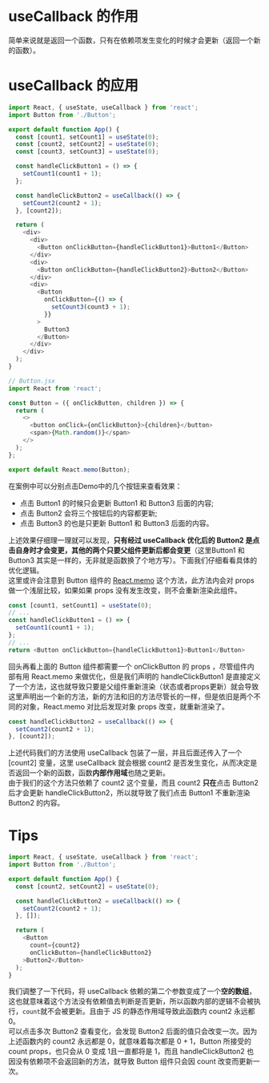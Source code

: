 
# useCallback 的作用
简单来说就是返回一个函数，只有在依赖项发生变化的时候才会更新（返回一个新的函数）。

# useCallback 的应用
```javascript
import React, { useState, useCallback } from 'react';
import Button from './Button';

export default function App() {
  const [count1, setCount1] = useState(0);
  const [count2, setCount2] = useState(0);
  const [count3, setCount3] = useState(0);

  const handleClickButton1 = () => {
    setCount1(count1 + 1);
  };

  const handleClickButton2 = useCallback(() => {
    setCount2(count2 + 1);
  }, [count2]);

  return (
    <div>
      <div>
        <Button onClickButton={handleClickButton1}>Button1</Button>
      </div>
      <div>
        <Button onClickButton={handleClickButton2}>Button2</Button>
      </div>
      <div>
        <Button
          onClickButton={() => {
            setCount3(count3 + 1);
          }}
        >
          Button3
        </Button>
      </div>
    </div>
  );
}

```
```javascript
// Button.jsx
import React from 'react';

const Button = ({ onClickButton, children }) => {
  return (
    <>
      <button onClick={onClickButton}>{children}</button>
      <span>{Math.random()}</span>
    </>
  );
};

export default React.memo(Button);
```
在案例中可以分别点击Demo中的几个按钮来查看效果：

- 点击 Button1 的时候只会更新 Button1 和 Button3 后面的内容;
- 点击 Button2 会将三个按钮后的内容都更新;
- 点击 Button3 的也是只更新 Button1 和 Button3 后面的内容。

上述效果仔细理一理就可以发现，**只有经过 useCallback 优化后的 Button2 是点击自身时才会变更，其他的两个只要父组件更新后都会变更**（这里Button1 和 Button3 其实是一样的，无非就是函数换了个地方写）。下面我们仔细看看具体的优化逻辑。<br />这里或许会注意到 Button 组件的 [React.memo](https://link.juejin.cn/?target=https%3A%2F%2Freactjs.org%2Fdocs%2Freact-api.html%23reactmemo) 这个方法，此方法内会对 props 做一个浅层比较，如果如果 props 没有发生改变，则不会重新渲染此组件。
```javascript
const [count1, setCount1] = useState(0);
// ...
const handleClickButton1 = () => {
  setCount1(count1 + 1);
};
// ...
return <Button onClickButton={handleClickButton1}>Button1</Button>
```
回头再看上面的 Button 组件都需要一个 onClickButton 的 props ，尽管组件内部有用 React.memo 来做优化，但是我们声明的 handleClickButton1 是直接定义了一个方法，这也就导致只要是父组件重新渲染（状态或者props更新）就会导致这里声明出一个新的方法，新的方法和旧的方法尽管长的一样，但是依旧是两个不同的对象，React.memo 对比后发现对象 props 改变，就重新渲染了。
```javascript
const handleClickButton2 = useCallback(() => {
  setCount2(count2 + 1);
}, [count2]);
```
上述代码我们的方法使用 useCallback 包装了一层，并且后面还传入了一个 [count2] 变量，这里 useCallback 就会根据 count2 是否发生变化，从而决定是否返回一个新的函数，函数**内部作用域**也随之更新。<br />由于我们的这个方法只依赖了 count2 这个变量，而且 count2 **只在**点击 Button2 后才会更新 handleClickButton2，所以就导致了我们点击 Button1 不重新渲染 Button2 的内容。


# Tips
```javascript
import React, { useState, useCallback } from 'react';
import Button from './Button';

export default function App() {
  const [count2, setCount2] = useState(0);

  const handleClickButton2 = useCallback(() => {
    setCount2(count2 + 1);
  }, []);

  return (
    <Button 
      count={count2}
      onClickButton={handleClickButton2}
    >Button2</Button>
  );
}
```
我们调整了一下代码，将 useCallback 依赖的第二个参数变成了一个**空的数组**，这也就意味着这个方法没有依赖值去判断是否更新，所以函数内部的逻辑不会被执行，`count`就不会被更新。且由于 JS 的静态作用域导致此函数内 count2 永远都 0。<br />可以点击多次 Button2 查看变化，会发现 Button2 后面的值只会改变一次。因为上述函数内的 count2 永远都是 0，就意味着每次都是 0 + 1，Button 所接受的 count props，也只会从 0 变成 1且一直都将是 1，而且 handleClickButton2 也因没有依赖项不会返回新的方法，就导致 Button 组件只会因 count 改变而更新一次。


